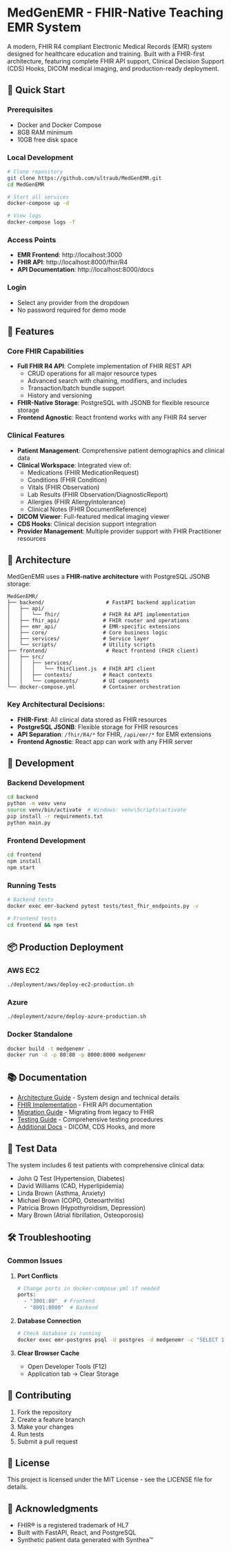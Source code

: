 # MedGenEMR - FHIR-Native Teaching EMR System

A modern, FHIR R4 compliant Electronic Medical Records (EMR) system designed for healthcare education and training. Built with a FHIR-first architecture, featuring complete FHIR API support, Clinical Decision Support (CDS) Hooks, DICOM medical imaging, and production-ready deployment.

## 🚀 Quick Start

### Prerequisites
- Docker and Docker Compose
- 8GB RAM minimum
- 10GB free disk space

### Local Development

```bash
# Clone repository
git clone https://github.com/ultraub/MedGenEMR.git
cd MedGenEMR

# Start all services
docker-compose up -d

# View logs
docker-compose logs -f
```

### Access Points
- **EMR Frontend**: http://localhost:3000
- **FHIR API**: http://localhost:8000/fhir/R4
- **API Documentation**: http://localhost:8000/docs

### Login
- Select any provider from the dropdown
- No password required for demo mode

## 🌟 Features

### Core FHIR Capabilities
- **Full FHIR R4 API**: Complete implementation of FHIR REST API
  - CRUD operations for all major resource types
  - Advanced search with chaining, modifiers, and includes
  - Transaction/batch bundle support
  - History and versioning
- **FHIR-Native Storage**: PostgreSQL with JSONB for flexible resource storage
- **Frontend Agnostic**: React frontend works with any FHIR R4 server

### Clinical Features
- **Patient Management**: Comprehensive patient demographics and clinical data
- **Clinical Workspace**: Integrated view of:
  - Medications (FHIR MedicationRequest)
  - Conditions (FHIR Condition)
  - Vitals (FHIR Observation)
  - Lab Results (FHIR Observation/DiagnosticReport)
  - Allergies (FHIR AllergyIntolerance)
  - Clinical Notes (FHIR DocumentReference)
- **DICOM Viewer**: Full-featured medical imaging viewer
- **CDS Hooks**: Clinical decision support integration
- **Provider Management**: Multiple provider support with FHIR Practitioner resources

## 📁 Architecture

MedGenEMR uses a **FHIR-native architecture** with PostgreSQL JSONB storage:

```
MedGenEMR/
├── backend/                    # FastAPI backend application
│   ├── api/
│   │   └── fhir/              # FHIR R4 API implementation
│   ├── fhir_api/              # FHIR router and operations
│   ├── emr_api/               # EMR-specific extensions
│   ├── core/                  # Core business logic
│   ├── services/              # Service layer
│   └── scripts/               # Utility scripts
├── frontend/                   # React frontend (FHIR client)
│   ├── src/
│   │   ├── services/
│   │   │   └── fhirClient.js  # FHIR API client
│   │   ├── contexts/          # React contexts
│   │   └── components/        # UI components
└── docker-compose.yml         # Container orchestration
```

### Key Architectural Decisions:
- **FHIR-First**: All clinical data stored as FHIR resources
- **PostgreSQL JSONB**: Flexible storage for FHIR resources
- **API Separation**: `/fhir/R4/*` for FHIR, `/api/emr/*` for EMR extensions
- **Frontend Agnostic**: React app can work with any FHIR server

## 🔧 Development

### Backend Development
```bash
cd backend
python -m venv venv
source venv/bin/activate  # Windows: venv\Scripts\activate
pip install -r requirements.txt
python main.py
```

### Frontend Development
```bash
cd frontend
npm install
npm start
```

### Running Tests
```bash
# Backend tests
docker exec emr-backend pytest tests/test_fhir_endpoints.py -v

# Frontend tests
cd frontend && npm test
```

## 📦 Production Deployment

### AWS EC2
```bash
./deployment/aws/deploy-ec2-production.sh
```

### Azure
```bash
./deployment/azure/deploy-azure-production.sh
```

### Docker Standalone
```bash
docker build -t medgenemr .
docker run -d -p 80:80 -p 8000:8000 medgenemr
```

## 📚 Documentation

- [Architecture Guide](ARCHITECTURE.md) - System design and technical details
- [FHIR Implementation](docs/FHIR_README.md) - FHIR API documentation
- [Migration Guide](MIGRATION_GUIDE.md) - Migrating from legacy to FHIR
- [Testing Guide](docs/TESTING.md) - Comprehensive testing procedures
- [Additional Docs](docs/) - DICOM, CDS Hooks, and more

## 🧪 Test Data

The system includes 6 test patients with comprehensive clinical data:
- John Q Test (Hypertension, Diabetes)
- David Williams (CAD, Hyperlipidemia)
- Linda Brown (Asthma, Anxiety)
- Michael Brown (COPD, Osteoarthritis)
- Patricia Brown (Hypothyroidism, Depression)
- Mary Brown (Atrial fibrillation, Osteoporosis)

## 🛠️ Troubleshooting

### Common Issues

1. **Port Conflicts**
   ```bash
   # Change ports in docker-compose.yml if needed
   ports:
     - "3001:80"  # Frontend
     - "8001:8000"  # Backend
   ```

2. **Database Connection**
   ```bash
   # Check database is running
   docker exec emr-postgres psql -U postgres -d medgenemr -c "SELECT 1"
   ```

3. **Clear Browser Cache**
   - Open Developer Tools (F12)
   - Application tab → Clear Storage

## 🤝 Contributing

1. Fork the repository
2. Create a feature branch
3. Make your changes
4. Run tests
5. Submit a pull request

## 📄 License

This project is licensed under the MIT License - see the LICENSE file for details.

## 🙏 Acknowledgments

- FHIR® is a registered trademark of HL7
- Built with FastAPI, React, and PostgreSQL
- Synthetic patient data generated with Synthea™
